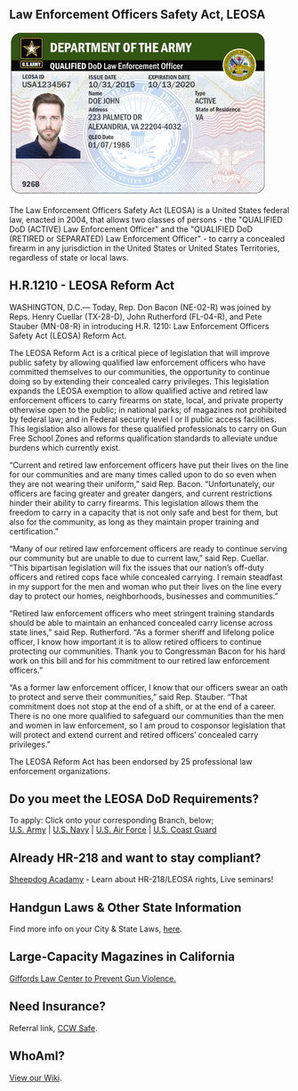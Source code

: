 ## Law Enforcement Officers Safety Act, LEOSA
<link rel="shortcut icon" type="image/x-icon" href="favicon.ico" />

<img src="army.png">
<!-- <img src="army.png"> -->

The Law Enforcement Officers Safety Act (LEOSA) is a United States federal law, enacted in 2004, that allows two classes of persons - the "QUALIFIED DoD (ACTIVE) Law Enforcement Officer" and the "QUALIFIED DoD (RETIRED or SEPARATED) Law Enforcement Officer" - to carry a concealed firearm in any jurisdiction in the United States or United States Territories, regardless of state or local laws.

## H.R.1210 - LEOSA Reform Act

WASHINGTON, D.C.— Today, Rep. Don Bacon (NE-02-R) was joined by Reps. Henry Cuellar (TX-28-D), John Rutherford (FL-04-R), and Pete Stauber (MN-08-R) in introducing H.R. 1210: Law Enforcement Officers Safety Act (LEOSA) Reform Act. 

The LEOSA Reform Act is a critical piece of legislation that will improve public safety by allowing qualified law enforcement officers who have committed themselves to our communities, the opportunity to continue doing so by extending their concealed carry privileges. This legislation expands the LEOSA exemption to allow qualified active and retired law enforcement officers to carry firearms on state, local, and private property otherwise open to the public; in national parks; of magazines not prohibited by federal law; and in Federal security level I or II public access facilities. This legislation also allows for these qualified professionals to carry on Gun Free School Zones and reforms qualification standards to alleviate undue burdens which currently exist. 

“Current and retired law enforcement officers have put their lives on the line for our communities and are many times called upon to do so even when they are not wearing their uniform,” said Rep. Bacon. “Unfortunately, our officers are facing greater and greater dangers, and current restrictions hinder their ability to carry firearms. This legislation allows them the freedom to carry in a capacity that is not only safe and best for them, but also for the community, as long as they maintain proper training and certification.” 

“Many of our retired law enforcement officers are ready to continue serving our community but are unable to due to current law,” said Rep. Cuellar. “This bipartisan legislation will fix the issues that our nation’s off-duty officers and retired cops face while concealed carrying. I remain steadfast in my support for the men and woman who put their lives on the line every day to protect our homes, neighborhoods, businesses and communities.”

“Retired law enforcement officers who meet stringent training standards should be able to maintain an enhanced concealed carry license across state lines,” said Rep. Rutherford. “As a former sheriff and lifelong police officer, I know how important it is to allow retired officers to continue protecting our communities. Thank you to Congressman Bacon for his hard work on this bill and for his commitment to our retired law enforcement officers.”

“As a former law enforcement officer, I know that our officers swear an oath to protect and serve their communities,” said Rep. Stauber. “That commitment does not stop at the end of a shift, or at the end of a career. There is no one more qualified to safeguard our communities than the men and women in law enforcement, so I am proud to cosponsor legislation that will protect and extend current and retired officers’ concealed carry privileges.”

The LEOSA Reform Act has been endorsed by 25 professional law enforcement organizations. <br>

<!-- <a href="https://www.govtrack.us/congress/bills/116/hr1156" target="_blank">Note: LEOSA Reform Act is pending Legislation</a> -->

## Do you meet the LEOSA DoD Requirements?
To apply: Click onto your corresponding Branch, below; <br> <a href="https://leosaarmy.com/" target="_blank">U.S. Army</a> | <a href="https://leosanavy.com/" target="_blank">U.S. Navy</a> | <a href="https://leosaairforce.com/" target="_blank">U.S. Air Force</a> | <a href="https://leosacoastguard.com/" target="_blank">U.S. Coast Guard</a>

## Already HR-218 and want to stay compliant?

<a href="https://www.sheepdogacademy.com/" target="_blank">Sheepdog Acadamy</a> - Learn about HR-218/LEOSA rights, Live seminars!

## Handgun Laws & Other State Information

Find more info on your City & State Laws, <a href="http://www.handgunlaw.us/" target="_blank">here</a>.

## Large-Capacity Magazines in California

<a href="https://giffords.org/lawcenter/state-laws/large-capacity-magazines-in-california/#footnote_6_16045/" target="_blank">Giffords Law Center to Prevent Gun Violence.</a>

## Need Insurance?
Referral link, <a href="https://ccwsafe.com/ref/C47612099" target="_blank">CCW Safe</a>.

## WhoAmI?
<a href="https://github.com/masoncloud/Mason.MP/wiki/" target="_blank">View our Wiki</a>.

<!-- <img src="example_image_here.jpg"> -->
